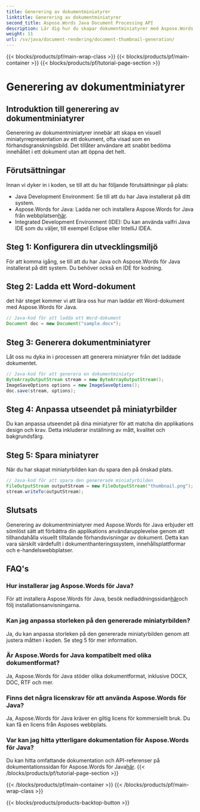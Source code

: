 ```yaml
---
title: Generering av dokumentminiatyrer
linktitle: Generering av dokumentminiatyrer
second_title: Aspose.Words Java Document Processing API
description: Lär dig hur du skapar dokumentminiatyrer med Aspose.Words för Java. Förbättra användarupplevelsen med visuella förhandsvisningar.
weight: 11
url: /sv/java/document-rendering/document-thumbnail-generation/
---
```


{{< blocks/products/pf/main-wrap-class >}}
{{< blocks/products/pf/main-container >}}
{{< blocks/products/pf/tutorial-page-section >}}

# Generering av dokumentminiatyrer


## Introduktion till generering av dokumentminiatyrer

Generering av dokumentminiatyrer innebär att skapa en visuell miniatyrrepresentation av ett dokument, ofta visad som en förhandsgranskningsbild. Det tillåter användare att snabbt bedöma innehållet i ett dokument utan att öppna det helt.

## Förutsättningar

Innan vi dyker in i koden, se till att du har följande förutsättningar på plats:

- Java Development Environment: Se till att du har Java installerat på ditt system.
-  Aspose.Words for Java: Ladda ner och installera Aspose.Words for Java från webbplatsen[här](https://releases.aspose.com/words/java/).
- Integrated Development Environment (IDE): Du kan använda valfri Java IDE som du väljer, till exempel Eclipse eller IntelliJ IDEA.

## Steg 1: Konfigurera din utvecklingsmiljö

För att komma igång, se till att du har Java och Aspose.Words för Java installerat på ditt system. Du behöver också en IDE för kodning.

## Steg 2: Ladda ett Word-dokument

det här steget kommer vi att lära oss hur man laddar ett Word-dokument med Aspose.Words för Java.

```java
// Java-kod för att ladda ett Word-dokument
Document doc = new Document("sample.docx");
```

## Steg 3: Generera dokumentminiatyrer

Låt oss nu dyka in i processen att generera miniatyrer från det laddade dokumentet.

```java
// Java-kod för att generera en dokumentminiatyr
ByteArrayOutputStream stream = new ByteArrayOutputStream();
ImageSaveOptions options = new ImageSaveOptions();
doc.save(stream, options);
```

## Steg 4: Anpassa utseendet på miniatyrbilder

Du kan anpassa utseendet på dina miniatyrer för att matcha din applikations design och krav. Detta inkluderar inställning av mått, kvalitet och bakgrundsfärg.

## Steg 5: Spara miniatyrer

När du har skapat miniatyrbilden kan du spara den på önskad plats.

```java
// Java-kod för att spara den genererade miniatyrbilden
FileOutputStream outputStream = new FileOutputStream("thumbnail.png");
stream.writeTo(outputStream);
```

## Slutsats

Generering av dokumentminiatyrer med Aspose.Words för Java erbjuder ett sömlöst sätt att förbättra din applikations användarupplevelse genom att tillhandahålla visuellt tilltalande förhandsvisningar av dokument. Detta kan vara särskilt värdefullt i dokumenthanteringssystem, innehållsplattformar och e-handelswebbplatser.

## FAQ's

### Hur installerar jag Aspose.Words för Java?

För att installera Aspose.Words för Java, besök nedladdningssidan[här](https://releases.aspose.com/words/java/)och följ installationsanvisningarna.

### Kan jag anpassa storleken på den genererade miniatyrbilden?

Ja, du kan anpassa storleken på den genererade miniatyrbilden genom att justera måtten i koden. Se steg 5 för mer information.

### Är Aspose.Words for Java kompatibelt med olika dokumentformat?

Ja, Aspose.Words för Java stöder olika dokumentformat, inklusive DOCX, DOC, RTF och mer.

### Finns det några licenskrav för att använda Aspose.Words för Java?

Ja, Aspose.Words för Java kräver en giltig licens för kommersiellt bruk. Du kan få en licens från Asposes webbplats.

### Var kan jag hitta ytterligare dokumentation för Aspose.Words för Java?

 Du kan hitta omfattande dokumentation och API-referenser på dokumentationssidan för Aspose.Words för Java[här](https://reference.aspose.com/words/java/).
{{< /blocks/products/pf/tutorial-page-section >}}

{{< /blocks/products/pf/main-container >}}
{{< /blocks/products/pf/main-wrap-class >}}

{{< blocks/products/products-backtop-button >}}
